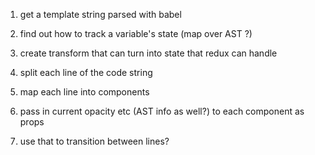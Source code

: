 1. get a template string parsed with babel
2. find out how to track a variable's state (map over AST ?)
3. create transform that can turn into state that redux can handle


1. split each line of the code string
2. map each line into components 
3. pass in current opacity etc (AST info as well?) to each component as props 
4. use that to transition between lines?
